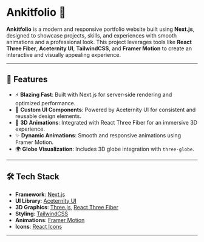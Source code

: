 # Ankitfolio 🌟

**Ankitfolio** is a modern and responsive portfolio website built using **Next.js**, designed to showcase projects, skills, and experiences with smooth animations and a professional look. This project leverages tools like **React Three Fiber**, **Aceternity UI**, **TailwindCSS**, and **Framer Motion** to create an interactive and visually appealing experience.

---

## 🚀 Features

- ⚡ **Blazing Fast**: Built with Next.js for server-side rendering and optimized performance.
- 🎨 **Custom UI Components**: Powered by Aceternity UI for consistent and reusable design elements.
- 🌌 **3D Animations**: Integrated with React Three Fiber for an immersive 3D experience.
- ✨ **Dynamic Animations**: Smooth and responsive animations using Framer Motion.
- 🌍 **Globe Visualization**: Includes 3D globe integration with `three-globe`.

---

## 🛠️ Tech Stack

- **Framework**: [Next.js](https://nextjs.org/)
- **UI Library**: [Aceternity UI](https://ui.aceternity.com/)  
- **3D Graphics**: [Three.js](https://threejs.org/), [React Three Fiber](https://docs.pmnd.rs/react-three-fiber)
- **Styling**: [TailwindCSS](https://tailwindcss.com/)
- **Animations**: [Framer Motion](https://www.framer.com/motion/)
- **Icons**: [React Icons](https://react-icons.github.io/react-icons/)

---